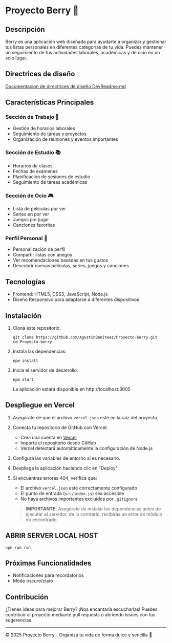 # Proyecto Berry 🍓

## Descripción

Berry es una aplicación web diseñada para ayudarte a organizar y gestionar tus listas personales en diferentes categorías de tu vida. Puedes mantener un seguimiento de tus actividades laborales, académicas y de ocio en un solo lugar.

## Directrices de diseño
   [Documentacion de directrices de diseño DevReadme.md](./DevReadme.md)

## Características Principales

### Sección de Trabajo 💼
- Gestión de horarios laborales
- Seguimiento de tareas y proyectos
- Organización de reuniones y eventos importantes

### Sección de Estudio 📚
- Horarios de clases
- Fechas de exámenes
- Planificación de sesiones de estudio
- Seguimiento de tareas académicas

### Sección de Ocio 🎮
- Lista de películas por ver
- Series en por ver
- Juegos por jugar
- Canciones favoritas

### Perfil Personal 👤
- Personalización de perfil
- Compartir listas con amigos
- Ver recomendaciones basadas en tus gustos
- Descubrir nuevas películas, series, juegos y canciones

## Tecnologías

- Frontend: HTML5, CSS3, JavaScript, Node.js
- Diseño Responsivo para adaptarse a diferentes dispositivos

## Instalación
1. Clona este repositorio:
   ```
   git clone https://github.com/AgustinBeniteez/Proyecto-berry.git
   cd Proyecto-berry
   ```

2. Instala las dependencias:
   ```
   npm install
   ```

3. Inicia el servidor de desarrollo:
   ```
   npm start
   ```
   La aplicación estará disponible en http://localhost:3005

## Despliegue en Vercel

1. Asegúrate de que el archivo `vercel.json` esté en la raíz del proyecto.

2. Conecta tu repositorio de GitHub con Vercel:
   - Crea una cuenta en [Vercel](https://vercel.com)
   - Importa el repositorio desde GitHub
   - Vercel detectará automáticamente la configuración de Node.js

3. Configura las variables de entorno si es necesario.

4. Despliega la aplicación haciendo clic en "Deploy".

5. Si encuentras errores 404, verifica que:
   - El archivo `vercel.json` esté correctamente configurado
   - El punto de entrada (`src/index.js`) sea accesible
   - No haya archivos importantes excluidos por `.gitignore`
   
   > **IMPORTANTE**: Asegúrate de instalar las dependencias antes de ejecutar el servidor, de lo contrario, recibirás un error de módulo no encontrado.

## ABRIR SERVER LOCAL HOST
   ```
   npm run run
   ```
## Próximas Funcionalidades

- Notificaciones para recordatorios
- Modo oscuro/claro

## Contribución

¿Tienes ideas para mejorar Berry? ¡Nos encantaría escucharlas! Puedes contribuir al proyecto mediante pull requests o abriendo issues con tus sugerencias.

---

© 2025 Proyecto Berry - Organiza tu vida de forma dulce y sencilla 🍓